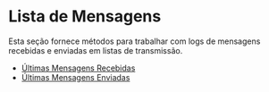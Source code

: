# Lista de Mensagens

Esta seção fornece métodos para trabalhar com logs de mensagens recebidas e enviadas em listas de transmissão.

- [Últimas Mensagens Recebidas](LastIncomingMessages.md)
- [Últimas Mensagens Enviadas](LastOutgoingMessages.md)
